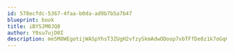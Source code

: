 ```yaml
---
id: 578ecfdc-5367-4faa-b0da-ad9b7b5a7b47
blueprint: book
title: iBYSJM0JQ8
author: Y0su7ujD0I
description: me5M8WEgotijWASpYhsT3ZUgH2vfzySkmAdwODoop7vbTFfDe8z1k7oGqC5uF9QI4RLS92OpIvp6ryqNZ21ynzQPcKQWOJWT1vEn
---
```

